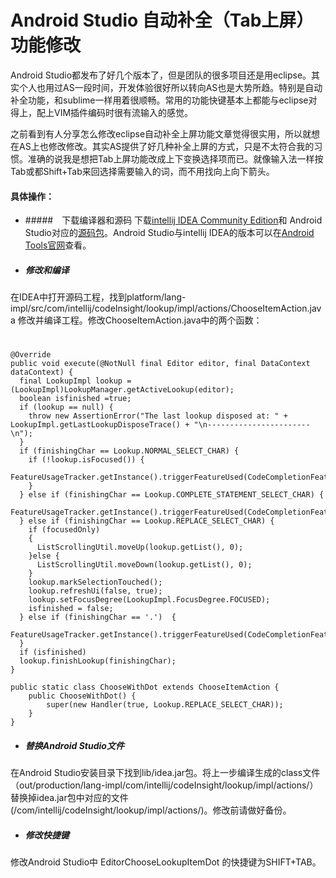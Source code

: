 # Android Studio 自动补全（Tab上屏）功能修改

Android Studio都发布了好几个版本了，但是团队的很多项目还是用eclipse。其实个人也用过AS一段时间，开发体验很好所以转向AS也是大势所趋。特别是自动补全功能，和sublime一样用着很顺畅。常用的功能快键基本上都能与eclipse对得上，配上VIM插件编码时很有流输入的感觉。

之前看到有人分享怎么修改eclipse自动补全上屏功能文章觉得很实用，所以就想在AS上也修改修改。其实AS提供了好几种补全上屏的方式，只是不太符合我的习惯。准确的说我是想把Tab上屏功能改成上下变换选择项而已。就像输入法一样按Tab或都Shift+Tab来回选择需要输入的词，而不用找向上向下箭头。

#### 具体操作：
- #####　下载编译器和源码
下载[intellij IDEA Community Edition](https://www.jetbrains.com/idea/download/)和 Android Studio对应的[源码包](http://www.jetbrains.org/display/IJOS/Download)。Android Studio与intellij IDEA的版本可以在[Android Tools官网](http://tools.android.com/build)查看。

- #####    修改和编译
在IDEA中打开源码工程，找到platform/lang-impl/src/com/intellij/codeInsight/lookup/impl/actions/ChooseItemAction.java 修改并编译工程。修改ChooseItemAction.java中的两个函数：
#

>
    @Override
    public void execute(@NotNull final Editor editor, final DataContext dataContext) {
      final LookupImpl lookup = (LookupImpl)LookupManager.getActiveLookup(editor);
      boolean isfinished =true;
      if (lookup == null) {
        throw new AssertionError("The last lookup disposed at: " + LookupImpl.getLastLookupDisposeTrace() + "\n-----------------------\n");
      }
      if (finishingChar == Lookup.NORMAL_SELECT_CHAR) {
        if (!lookup.isFocused()) {
          FeatureUsageTracker.getInstance().triggerFeatureUsed(CodeCompletionFeatures.EDITING_COMPLETION_CONTROL_ENTER);
        }
      } else if (finishingChar == Lookup.COMPLETE_STATEMENT_SELECT_CHAR) {
        FeatureUsageTracker.getInstance().triggerFeatureUsed(CodeCompletionFeatures.EDITING_COMPLETION_FINISH_BY_SMART_ENTER);
      } else if (finishingChar == Lookup.REPLACE_SELECT_CHAR) {
        if (focusedOnly)
        {
          ListScrollingUtil.moveUp(lookup.getList(), 0);
        }else {
          ListScrollingUtil.moveDown(lookup.getList(), 0);
        }
        lookup.markSelectionTouched();
        lookup.refreshUi(false, true);
        lookup.setFocusDegree(LookupImpl.FocusDegree.FOCUSED);
        isfinished = false;
      } else if (finishingChar == '.')  {
        FeatureUsageTracker.getInstance().triggerFeatureUsed(CodeCompletionFeatures.EDITING_COMPLETION_FINISH_BY_CONTROL_DOT);
      }
      if (isfinished)
      lookup.finishLookup(finishingChar);
    }
>
    public static class ChooseWithDot extends ChooseItemAction {
        public ChooseWithDot() {
            super(new Handler(true, Lookup.REPLACE_SELECT_CHAR));
        }
    }

- ##### 替换Android Studio文件
在Android Studio安装目录下找到lib/idea.jar包。将上一步编译生成的class文件（out/production/lang-impl/com/intellij/codeInsight/lookup/impl/actions/）替换掉idea.jar包中对应的文件 (/com/intellij/codeInsight/lookup/impl/actions/)。修改前请做好备份。

- ##### 修改快捷键
修改Android Studio中 EditorChooseLookupItemDot 的快捷键为SHIFT+TAB。
